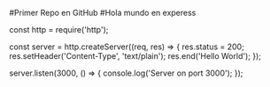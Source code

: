 #Primer Repo en GitHub
#Hola mundo en experess 

const http = require('http');

const server = http.createServer((req, res) => {
    res.status = 200;
    res.setHeader('Content-Type', 'text/plain');
    res.end('Hello World');
});

server.listen(3000, () => {
    console.log('Server on port 3000');
});
